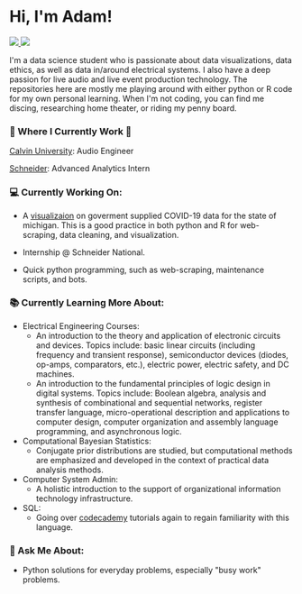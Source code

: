  # Hi, I'm Adam!

 <!-- LinkedIn Contact -->
  <a href="https://www.linkedin.com/in/adam-denhaan-404589204/" target="_blank">
    <img src="https://img.shields.io/badge/-Adam%20denhaan-blue?style=for-the-badge&logo=Linkedin&logoColor=white"/>
  </a>
  
<!-- Email -->
  <a href="mailto:adamdh00@gmail.com">
    <img src="https://img.shields.io/badge/EMAIL-adamdh00@gmail.com-20b2aa?style=for-the-badge"/>
  </a>
  
</br>
<p>
I'm a data science student who is passionate about data visualizations, data ethics, as well as data in/around electrical systems. I also have a deep passion for live audio and live event production technology. The repositories here are mostly me playing around with either python or R code for my own personal learning. When I'm not coding, you can find me discing, researching home theater, or riding my penny board.</p>

### 💼 Where I Currently Work 💼

[Calvin University](https://calvin.edu): Audio Engineer

[Schneider](https://schneider.com/): Advanced Analytics Intern

### 💻 Currently Working On:

- A [visualizaion](https://github.com/adamddh/MI-COVID-Viz/blob/master/MiCorona.md) on goverment supplied COVID-19 data for the state of michigan. This is a good practice in both python and R for web-scraping, data cleaning, and visualization. 
- Internship @ Schneider National.

- Quick python programming, such as web-scraping, maintenance scripts, and bots. 

### 📚 Currently Learning More About:

- Electrical Engineering Courses: 
    - An introduction to the theory and application of electronic circuits and devices. Topics include:  basic linear circuits (including frequency and transient response), semiconductor devices (diodes, op-amps, comparators, etc.), electric power, electric safety, and DC machines. 
    - An introduction to the fundamental principles of logic design in digital systems. Topics include: Boolean algebra, analysis and synthesis of combinational and sequential networks, register transfer language, micro-operational description and applications to computer design, computer organization and assembly language programming, and asynchronous logic.
- Computational Bayesian Statistics:
    - Conjugate prior distributions are studied, but computational methods are emphasized and developed in the context of practical data analysis methods.
- Computer System Admin:
    - A holistic introduction to the support of organizational information technology infrastructure. 
- SQL:
    - Going over [codecademy](https://www.codecademy.com/learn/learn-sql) tutorials again to regain familiarity with this language. 

### 💬 Ask Me About:

- Python solutions for everyday problems, especially "busy work" problems. 
